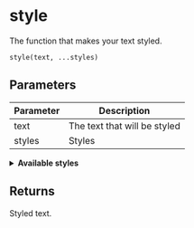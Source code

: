 # style

The function that makes your text styled.

`style(text, ...styles)`

## Parameters

| Parameter | Description                  |
| --------- | ---------------------------- |
| text      | The text that will be styled |
| styles    | Styles                       |

<details>
  <summary><strong>Available styles</strong></summary>

- bright
- dim
- underscore
- blink
- reverse
- hidden
</details>

## Returns

Styled text.

